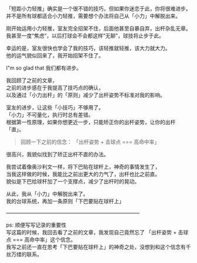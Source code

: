 「短距小力轻推」确实是一个很不错的技巧，但如果你迷恋于此，你将很难进步。  
并不是所有球都适合小力轻推，需要想个办法将自己从「小力」中解脱出来。  

刚开始运用小力轻推，室友完全招架不住，后面他甚至自暴自弃，出杆杂乱无章。  
我甚至一度“焦虑”，以后打球会不会都这样“无聊”，球技将止步于此。  

幸运的是，室友很快也学会了我的技巧，该轻推就轻推，该大力就大力。  
他的运气貌似回来了，我开始招架不住了。  

I"m so glad that 我们都有进步。

我回顾了之前的文章，  
之前的进步感在于我提高了技巧点的确认，  
以及通过「小力出杆」的「原则」减少了出杆姿势不标准对我的影响。  

室友的进步，让这些「小技巧」不够用了。  
「小力」不可量化，执行时总有差错。  
根据第一性原理，如果你想更近一步，只能矫正你的出杆姿势，让你的出杆「直」。   

> 回顾一下之前的信念： 「出杆姿势 + 击球点 === 高命中率」  

很高兴，我貌似找到了矫正出杆不直的办法。  

我尝试着像奥沙利文一样，将下巴贴在球杆上，神奇的事情发生了，  
当我这样做的时候，我能比之前出更大的力气了，出杆也比之前直。  
貌似是下巴给球杆加了一个支撑点，减少了出杆时的晃动。  

从此，我从「小力」中解脱出来了。  
我的台球系统，再加一条原则「下巴要贴在球杆上」

——————————————————————————

ps: 顺便写写记录的重要性    
写这篇的时候，我回去看了之前的文章，我发现自己竟然忘了 「出杆姿势 + 击球点 === 高命中率」这个信念。  
我写之前还一直在思考「下巴要贴在球杆上」的神奇之处，没想到和这个信念有千丝万缕的联系。  
